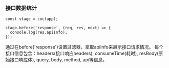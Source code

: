 ### 接口数据统计

   ```
   const stage = coc(app);
   
   stage.before('response', (req, res, next) => {
     console.log(res.apiInfo);
   });
   ```
   
   通过在before('response')设置过滤器，拿取apiInfo来展示接口请求情况。
   每个接口信息包含：headers(接口响应headers), consumeTime(耗时), resBody(原始接口响应体), query, body, method, api等信息。
  